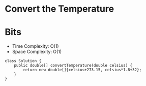 # Convert the Temperature
# Bits
* Time Complexity: O(1)
* Space Complexity: O(1)
```
class Solution {
    public double[] convertTemperature(double celsius) {
        return new double[]{celsius+273.15, celsius*1.8+32};
    }
}
```
